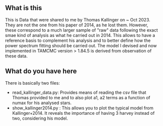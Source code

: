## What is this

This is Data that were shared to me by Thomas Kallinger on ~ Oct 2023. They are not the one from his paper of 2014, as he lost them.
However, these correspond to a much larger sample of "raw" data following the exact smae kind of analysis as what he carried out in 2014.
This allows to have a reference basis to complement his analysis and to better define how the power spectrum fitting should be carried out.
The model I devised and now implemented in TAMCMC version > 1.84.5 is derived from observation of these data.

## What do you have here

There is basically two files:

- read_kallinger_data.py: Provides means of reading the csv file that Thomas provided to me and to also plot a1, a2 terms as a function of numax for his analysed stars.
- show_kallinger2014.py : This allows you to plot the typical model from Kallinger+2014. It reveals the importance of having 3 harvey instead of two, considering his model.
